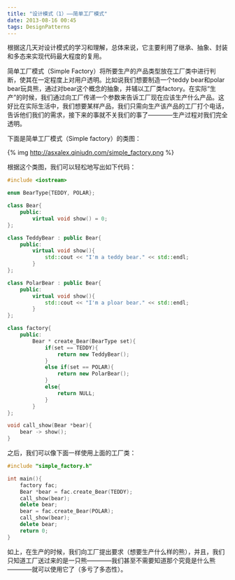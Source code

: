 ```yaml
---
title: "设计模式（1）——简单工厂模式"
date: 2013-08-16 00:45
tags: DesignPatterns
---
```

根据这几天对设计模式的学习和理解，总体来说，它主要利用了继承、抽象、封装和多态来实现代码最大程度的复用。

简单工厂模式（Simple Factory）将所要生产的产品类型放在工厂类中进行判断，使其在一定程度上对用户透明。比如说我们想要制造一个teddy bear和polar bear玩具熊，通过对bear这个概念的抽象，并辅以工厂类factory。在实际“生产”的时候，我们通过向工厂传递一个参数来告诉工厂现在应该生产什么产品。这好比在实际生活中，我们想要某样产品，我们只需向生产该产品的工厂打个电话，告诉他们我们的需求，接下来的事就不关我们的事了————生产过程对我们完全透明。<!--more-->

下面是简单工厂模式（Simple factory）的类图：

{% img http://asxalex.qiniudn.com/simple_factory.png %}

根据这个类图，我们可以轻松地写出如下代码：

```c++ simple_factory.h
#include <iostream>

enum BearType{TEDDY, POLAR};

class Bear{
    public:
        virtual void show() = 0;
};

class TeddyBear : public Bear{
    public:
        virtual void show(){
            std::cout << "I'm a teddy bear." << std::endl;
        }
};

class PolarBear : public Bear{
    public:
        virtual void show(){
            std::cout << "I'm a ploar bear." << std::endl;
        }
};

class factory{
    public:
        Bear * create_Bear(BearType set){
            if(set == TEDDY){
                return new TeddyBear();
            }
            else if(set == POLAR){
                return new PolarBear();
            }
            else{
                return NULL;    
            }
        }
};

void call_show(Bear *bear){
    bear -> show();
}
```

之后，我们可以像下面一样使用上面的工厂类：

```c++ simple_factory.cpp
#include "simple_factory.h"

int main(){
    factory fac;
    Bear *bear = fac.create_Bear(TEDDY);
    call_show(bear);
    delete bear;
    bear = fac.create_Bear(POLAR);
    call_show(bear);
    delete bear;
    return 0;
}
```

如上，在生产的时候，我们向工厂提出要求（想要生产什么样的熊），并且，我们只知道工厂送过来的是一只熊————我们甚至不需要知道那个究竟是什么熊————就可以使用它了（多亏了多态性）。


